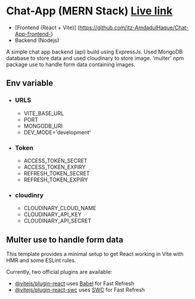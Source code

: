 # Chat-App (MERN Stack) [Live link]()

- [Frontend (React + Vite)] (https://github.com/itz-AmdadulHaque/Chat-App-frontend-)
- Backend (Nodejs)

A simple chat app backend (api) build using ExpressJs. Used MongoDB database to store data and used cloudinary to store image. 'multer' npm package use to handle form data containing images.

## Env variable

- ### URLS
  - VITE_BASE_URL
  - PORT
  - MONGODB_URI
  - DEV_MODE='development'
- ### Token
  - ACCESS_TOKEN_SECRET
  - ACCESS_TOKEN_EXPIRY
  - REFRESH_TOKEN_SECRET
  - REFRESH_TOKEN_EXPIRY
- ### cloudinry
  - CLOUDINARY_CLOUD_NAME
  - CLOUDINARY_API_KEY
  - CLOUDINARY_API_SECRET

## Multer use to handle form data

This template provides a minimal setup to get React working in Vite with HMR and some ESLint rules.

Currently, two official plugins are available:

- [@vitejs/plugin-react](https://github.com/vitejs/vite-plugin-react/blob/main/packages/plugin-react/README.md) uses [Babel](https://babeljs.io/) for Fast Refresh
- [@vitejs/plugin-react-swc](https://github.com/vitejs/vite-plugin-react-swc) uses [SWC](https://swc.rs/) for Fast Refresh
